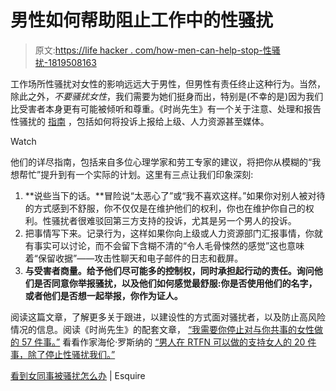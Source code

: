 # 男性如何帮助阻止工作中的性骚扰

> 原文:[https://life hacker . com/how-men-can-help-stop-性骚扰-1819508163](https://lifehacker.com/how-men-can-help-stop-sexual-harassment-at-work-1819508163)

工作场所性骚扰对女性的影响远远大于男性，但男性有责任终止这种行为。当然，除此之外，*不要骚扰女性*，我们需要为她们挺身而出，特别是(不幸的是)因为我们比受害者本身更有可能被倾听和尊重。《时尚先生》有一个关于注意、处理和报告性骚扰的 [指南](http://www.esquire.com/lifestyle/money/a12843978/how-to-stop-sexual-harassment-workplace/) ，包括如何将投诉上报给上级、人力资源甚至媒体。

Watch

他们的详尽指南，包括来自多位心理学家和劳工专家的建议，将把你从模糊的“我想帮忙”提升到有一个实际的计划。这里有三点让我们印象深刻:

1.  **说些当下的话。**冒险说“太恶心了”或“我不喜欢这样。”如果你对别人被对待的方式感到不舒服，你不仅仅是在维护他们的权利，你也在维护你自己的权利。性骚扰者很难驳回第三方支持的投诉，尤其是另一个男人的投诉。
2.  把事情写下来。记录行为，这样如果你向上级或人力资源部门汇报事情，你就有事实可以讨论，而不会留下含糊不清的“令人毛骨悚然的感觉”这也意味着“保留收据”——攻击性聊天和电子邮件的日志和截屏。
3.  **与受害者商量。给予他们尽可能多的控制权，同时承担起行动的责任。询问他们是否同意你举报骚扰，以及他们如何感觉最舒服:你是否使用他们的名字，或者他们是否想一起举报，你作为证人。**

阅读这篇文章，了解更多关于跟进，以建设性的方式面对骚扰者，以及防止高风险情况的信息。阅读《时尚先生》的配套文章， [“我需要你停止对与你共事的女性做的 57 件事。”](http://www.esquire.com/lifestyle/money/a12845576/what-sexual-harassment-looks-like-examples/) 看看作家海伦·罗斯纳的 [“男人在 RTFN 可以做的支持女人的 20 件事，除了停止性骚扰我们。”](https://medium.com/@hels/20-things-men-can-do-rtfn-to-support-women-beyond-just-literally-ceasing-to-sexually-harass-us-b06da5ff90f)

[看到女同事被骚扰怎么办](http://www.esquire.com/lifestyle/money/a12843978/how-to-stop-sexual-harassment-workplace/) | Esquire